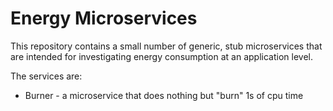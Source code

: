 # Energy Microservices

This repository contains a small number of generic, stub microservices
that are intended for investigating energy consumption at an application level.

The services are:

* Burner - a microservice that does nothing but "burn" 1s of cpu time


